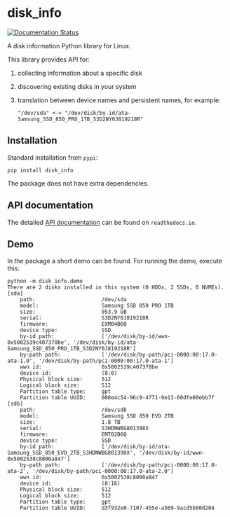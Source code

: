 # disk_info
[![Documentation Status](https://readthedocs.org/projects/disk-info/badge/?version=latest)](https://disk-info.readthedocs.io/en/latest/?badge=latest)

A disk information Python library for Linux.

This library provides API for:
1. collecting information about a specific disk
2. discovering existing disks in your system
3. translation between device names and persistent names, for example:

       "/dev/sda" <-> "/dev/disk/by-id/ata-Samsung_SSD_850_PRO_1TB_S3D2NY0J819218R" 

Installation
------------
Standard installation from `pypi`:

    pip install disk_info

The package does not have extra dependencies.

API documentation
-----------------
The detailed [API documentation](https://disk-info.readthedocs.io/en/latest/index.html) can be found on ``readthedocs.io``.

Demo
----
In the package a short demo can be found. For running the demo, execute this:

    python -m disk_info.demo
    There are 2 disks installed in this system (0 HDDs, 2 SSDs, 0 NVMEs).
    [sda]
        path:                     /dev/sda
        model:                    Samsung SSD 850 PRO 1TB
        size:                     953.9 GB
        serial:                   S3D2NY0J819218R
        firmware:                 EXM04B6Q
        device type:              SSD
        by-id path:               ['/dev/disk/by-id/wwn-0x5002539c407370be', '/dev/disk/by-id/ata-Samsung_SSD_850_PRO_1TB_S3D2NY0J819218R']
        by-path path:             ['/dev/disk/by-path/pci-0000:00:17.0-ata-1.0', '/dev/disk/by-path/pci-0000:00:17.0-ata-1']
        wwn id:                   0x5002539c407370be
        device id:                (8:0)
        Physical block size:      512
        Logical block size:       512
        Partition table type:     gpt
        Partition table UUID:     008e4c54-96c9-4771-9e13-60dfe00ebb7f
    [sdb]
        path:                     /dev/sdb
        model:                    Samsung SSD 850 EVO 2TB
        size:                     1.8 TB
        serial:                   S3HDNWBG801398X
        firmware:                 EMT02B6Q
        device type:              SSD
        by-id path:               ['/dev/disk/by-id/ata-Samsung_SSD_850_EVO_2TB_S3HDNWBG801398X', '/dev/disk/by-id/wwn-0x5002538c8000a847']
        by-path path:             ['/dev/disk/by-path/pci-0000:00:17.0-ata-2', '/dev/disk/by-path/pci-0000:00:17.0-ata-2.0']
        wwn id:                   0x5002538c8000a847
        device id:                (8:16)
        Physical block size:      512
        Logical block size:       512
        Partition table type:     gpt
        Partition table UUID:     d3f932e0-7107-455e-a569-9acd5b60d204
